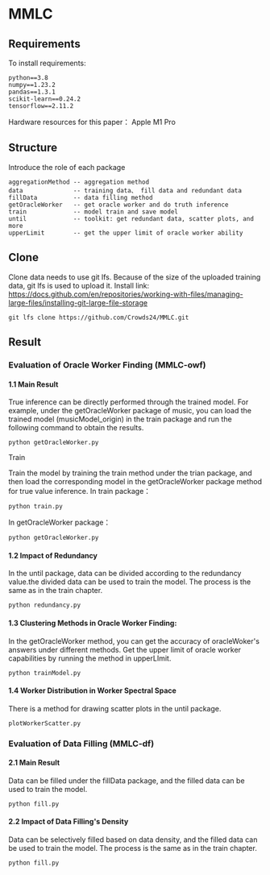 # MMLC
## Requirements
To install requirements:
```setup
python==3.8
numpy==1.23.2
pandas==1.3.1
scikit-learn==0.24.2
tensorflow==2.11.2
```
Hardware resources for this paper：
Apple M1 Pro
## Structure
Introduce the role of each package
```
aggregationMethod -- aggregation method
data              -- training data、 fill data and redundant data
fillData          -- data filling method
getOracleWorker   -- get oracle worker and do truth inference
train             -- model train and save model
until             -- toolkit: get redundant data, scatter plots, and more
upperLimit        -- get the upper limit of oracle worker ability
```
## Clone
Clone data needs to use git lfs. Because of the size of the uploaded training data, git lfs is used to upload it. Install link: https://docs.github.com/en/repositories/working-with-files/managing-large-files/installing-git-large-file-storage

```
git lfs clone https://github.com/Crowds24/MMLC.git
```
## Result
### Evaluation of Oracle Worker Finding (MMLC-owf)
#### 1.1 Main Result
True inference can be directly performed through the trained model. For example, under the getOracleWorker package of music, you can load the trained model (musicModel_origin) in the train package and run the following command to obtain the results.
```setup
python getOracleWorker.py
```
Train

Train the model by training the train method under the trian package, and then load the corresponding model in the getOracleWorker package method for true value inference.
In train package：
```setup
python train.py
```
In getOracleWorker package：
```setup
python getOracleWorker.py
```
#### 1.2 Impact of Redundancy
In the until package, data can be divided according to the redundancy value.the divided data can be used to train the model. The process is the same as in the train chapter.
```setup
python redundancy.py
```
#### 1.3 Clustering Methods in Oracle Worker Finding:
In the getOracleWorker method, you can get the accuracy of oracleWoker's answers under different methods. Get the upper limit of oracle worker capabilities by running the method in upperLImit.
```setup
python trainModel.py
```
#### 1.4 Worker Distribution in Worker Spectral Space
There is a method for drawing scatter plots in the until package.
```setup
plotWorkerScatter.py
```
### Evaluation of Data Filling (MMLC-df)
#### 2.1 Main Result
Data can be filled under the fillData package, and the filled data can be used to train the model.
```setup
python fill.py
```
#### 2.2 Impact of Data Filling's Density
Data can be selectively filled based on data density, and the filled data can be used to train the model. The process is the same as in the train chapter.
```setup
python fill.py
```





